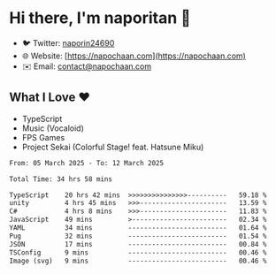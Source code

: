 # Hi there, I'm naporitan 👋

- 🐦 Twitter: [naporin24690](https://twitter.com/naporin24690)
- 🌐 Website: [https://napochaan.com](https://napochaan.com)
- ✉️ Email: [contact@napochaan.com](mailto:contact@napochaan.com)

## What I Love ❤️
- TypeScript
- Music (Vocaloid)
- FPS Games
- Project Sekai (Colorful Stage! feat. Hatsune Miku)

<!--START_SECTION:waka-->

```txt
From: 05 March 2025 - To: 12 March 2025

Total Time: 34 hrs 58 mins

TypeScript    20 hrs 42 mins  >>>>>>>>>>>>>>>----------   59.18 %
unity         4 hrs 45 mins   >>>----------------------   13.59 %
C#            4 hrs 8 mins    >>>----------------------   11.83 %
JavaScript    49 mins         >------------------------   02.34 %
YAML          34 mins         -------------------------   01.64 %
Pug           32 mins         -------------------------   01.54 %
JSON          17 mins         -------------------------   00.84 %
TSConfig      9 mins          -------------------------   00.46 %
Image (svg)   9 mins          -------------------------   00.46 %
```

<!--END_SECTION:waka-->

